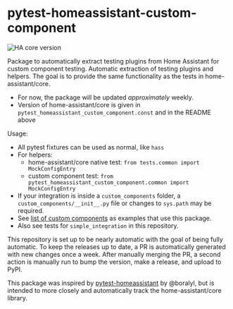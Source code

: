 # pytest-homeassistant-custom-component

![HA core version](https://img.shields.io/static/v1?label=HA+core+version&message=0.118.0.dev0&labelColor=blue)

Package to automatically extract testing plugins from Home Assistant for custom component testing.
Automatic extraction of testing plugins and helpers.
The goal is to provide the same functionality as the tests in home-assistant/core.

* For now, the package will be updated _approximately_ weekly.
* Version of home-assistant/core is given in `pytest_homeassistant_custom_component.const` and in the README above

Usage:
* All pytest fixtures can be used as normal, like `hass`
* For helpers:
  * home-assistant/core native test: `from tests.common import MockConfigEntry`
  * custom component test: `from pytest_homeassistant_custom_component.common import MockConfigEntry`
* If your integration is inside a `custom_components` folder, a `custom_components/__init__.py` file or changes to `sys.path` may be required.
* See [list of custom components](https://github.com/MatthewFlamm/pytest-homeassistant-custom-component/network/dependents) as examples that use this package.
* Also see tests for `simple_integration` in this repository.

This repository is set up to be nearly automatic with the goal of being fully automatic.
To keep the releases up to date, a PR is automatically generated with new changes once a week.
After manually merging the PR, a second action is manually run to bump the version, make a release, and upload to PyPI.

This package was inspired by [pytest-homeassistant](https://github.com/boralyl/pytest-homeassistant) by @boralyl, but is intended to more closely and automatically track the home-assistant/core library.
